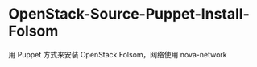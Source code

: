 OpenStack-Source-Puppet-Install-Folsom
======================================

用 Puppet 方式来安装 OpenStack Folsom，网络使用 nova-network
